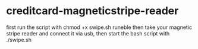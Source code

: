 # creditcard-magneticstripe-reader

first run the script with chmod +x swipe.sh runeble
then take your magnetic stripe reader and connect it via usb,
then start the bash script with ./swipe.sh
